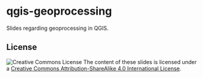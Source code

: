 # qgis-geoprocessing

Slides regarding geoprocessing in QGIS.

## License

![Creative Commons License](https://i.creativecommons.org/l/by-sa/4.0/88x31.png)
The content of these slides is licensed under a [Creative Commons Attribution-ShareAlike 4.0 International License](http://creativecommons.org/licenses/by-sa/4.0/).
